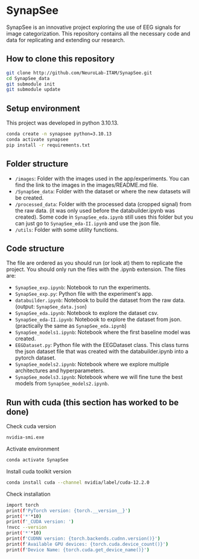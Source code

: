 # SynapSee

SynapSee is an innovative project exploring the use of EEG signals for image categorization. This repository contains all the necessary code and data for replicating and extending our research.

## How to clone this repository

```bash
git clone http://github.com/NeuroLab-ITAM/SynapSee.git
cd SynapSee_data
git submodule init
git submodule update
```

## Setup environment

This project was developed in python 3.10.13.

```bash
conda create -n synapsee python=3.10.13
conda activate synapsee
pip install -r requirements.txt
```

## Folder structure

* `/images`: Folder with the images used in the app/experiments. You can find the link to the images in the images/README.md file.
* `/SynapSee_data`: Folder with the dataset or where the new datasets will be created.
* `/processed_data`: Folder with the processed data (cropped signal) from the raw data. (it was only used before the databuilder.ipynb was created). Some code in `SynapSee_eda.ipynb` still uses this folder but you can just go to `SynapSee_eda-II.ipynb` and use the json file.
* `/utils`: Folder with some utility functions.

## Code structure

The file are ordered as you should run (or look at) them to replicate the project. You should only run the files with the .ipynb extension.
The files are:

* `SynapSee_exp.ipynb`: Notebook to run the experiments.
* `SynapSee_exp.py`: Python file with the experiment's app.
* `databuilder.ipynb`: Notebook to build the dataset from the raw data. (output: `SynapSee_data.json`)
* `SynapSee_eda.ipynb`: Notebook to explore the dataset csv.
* `SynapSee_eda-II.ipynb`: Notebook to explore the dataset from json. (practically the same as `SynapSee_eda.ipynb`)
* `SynapSee_models1.ipynb`: Notebook where the first baseline model was created.
* `EEGDataset.py`: Python file with the EEGDataset class. This class turns the json dataset file that was created with the databuilder.ipynb into a pytorch dataset.
* `SynapSee_models2.ipynb`: Notebook where we explore multiple architectures and hyperparameters.
* `SynapSee_models3.ipynb`: Notebook where we will fine tune the best models from `SynapSee_models2.ipynb`.

## Run with cuda (this section has worked to be done)

Check cuda version

```bash
nvidia-smi.exe
```

Activate environment

```bash
conda activate SynapSee
```

Install cuda toolkit version

```bash
conda install cuda --channel nvidia/label/cuda-12.2.0
```

Check installation

```bash
import torch
print(f'PyTorch version: {torch.__version__}')
print('*'*10)
print(f'_CUDA version: ')
!nvcc --version
print('*'*10)
print(f'CUDNN version: {torch.backends.cudnn.version()}')
print(f'Available GPU devices: {torch.cuda.device_count()}')
print(f'Device Name: {torch.cuda.get_device_name()}')
```
